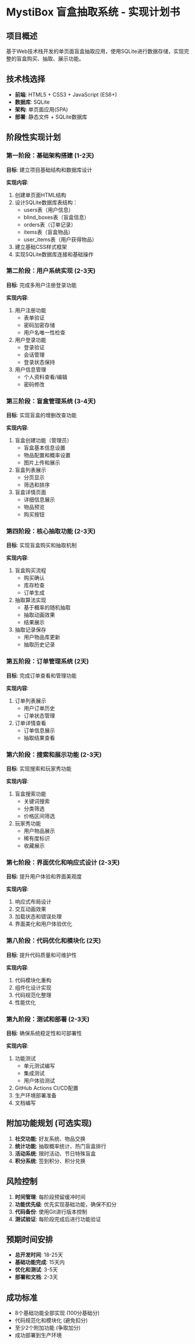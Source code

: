 # MystiBox 盲盒抽取系统 - 实现计划书

## 项目概述
基于Web技术栈开发的单页面盲盒抽取应用，使用SQLite进行数据存储，实现完整的盲盒购买、抽取、展示功能。

## 技术栈选择
- **前端**: HTML5 + CSS3 + JavaScript (ES6+)
- **数据库**: SQLite
- **架构**: 单页面应用(SPA)
- **部署**: 静态文件 + SQLite数据库

## 阶段性实现计划

### 第一阶段：基础架构搭建 (1-2天)
**目标**: 建立项目基础结构和数据库设计

**实现内容**:
1. 创建单页面HTML结构
2. 设计SQLite数据库表结构：
   - users表（用户信息）
   - blind_boxes表（盲盒信息）
   - orders表（订单记录）
   - items表（盲盒物品）
   - user_items表（用户获得物品）
3. 建立基础CSS样式框架
4. 实现SQLite数据库连接和基础操作

### 第二阶段：用户系统实现 (2-3天)
**目标**: 完成多用户注册登录功能

**实现内容**:
1. 用户注册功能
   - 表单验证
   - 密码加密存储
   - 用户名唯一性检查
2. 用户登录功能
   - 登录验证
   - 会话管理
   - 登录状态保持
3. 用户信息管理
   - 个人资料查看/编辑
   - 密码修改

### 第三阶段：盲盒管理系统 (3-4天)
**目标**: 实现盲盒的增删改查功能

**实现内容**:
1. 盲盒创建功能（管理员）
   - 盲盒基本信息设置
   - 物品配置和概率设置
   - 图片上传和展示
2. 盲盒列表展示
   - 分页显示
   - 筛选和排序
3. 盲盒详情页面
   - 详细信息展示
   - 物品预览
   - 购买按钮

### 第四阶段：核心抽取功能 (2-3天)
**目标**: 实现盲盒购买和抽取机制

**实现内容**:
1. 盲盒购买流程
   - 购买确认
   - 库存检查
   - 订单生成
2. 抽取算法实现
   - 基于概率的随机抽取
   - 抽取动画效果
   - 结果展示
3. 抽取记录保存
   - 用户物品库更新
   - 抽取历史记录

### 第五阶段：订单管理系统 (2天)
**目标**: 完成订单查看和管理功能

**实现内容**:
1. 订单列表展示
   - 用户订单历史
   - 订单状态管理
2. 订单详情查看
   - 订单信息展示
   - 抽取结果查看

### 第六阶段：搜索和展示功能 (2-3天)
**目标**: 实现搜索和玩家秀功能

**实现内容**:
1. 盲盒搜索功能
   - 关键词搜索
   - 分类筛选
   - 价格区间筛选
2. 玩家秀功能
   - 用户物品展示
   - 稀有度标识
   - 收藏展示

### 第七阶段：界面优化和响应式设计 (2-3天)
**目标**: 提升用户体验和界面美观度

**实现内容**:
1. 响应式布局设计
2. 交互动画效果
3. 加载状态和错误处理
4. 界面美化和用户体验优化

### 第八阶段：代码优化和模块化 (2天)
**目标**: 提升代码质量和可维护性

**实现内容**:
1. 代码模块化重构
2. 组件化设计实现
3. 代码规范化整理
4. 性能优化

### 第九阶段：测试和部署 (2-3天)
**目标**: 确保系统稳定性和可部署性

**实现内容**:
1. 功能测试
   - 单元测试编写
   - 集成测试
   - 用户体验测试
2. GitHub Actions CI/CD配置
3. 生产环境部署准备
4. 文档编写

## 附加功能规划 (可选实现)
1. **社交功能**: 好友系统、物品交换
2. **统计功能**: 抽取概率统计、热门盲盒排行
3. **活动系统**: 限时活动、节日特殊盲盒
4. **积分系统**: 签到积分、积分兑换

## 风险控制
1. **时间管理**: 每阶段预留缓冲时间
2. **功能优先级**: 优先实现基础功能，确保不扣分
3. **代码备份**: 使用Git进行版本控制
4. **测试验证**: 每阶段完成后进行功能验证

## 预期时间安排
- **总开发时间**: 18-25天
- **基础功能完成**: 15天内
- **优化和测试**: 3-5天
- **部署和文档**: 2-3天

## 成功标准
- 8个基础功能全部实现 (100分基础分)
- 代码规范化和模块化 (避免扣分)
- 至少2个附加功能 (争取加分)
- 成功部署到生产环境